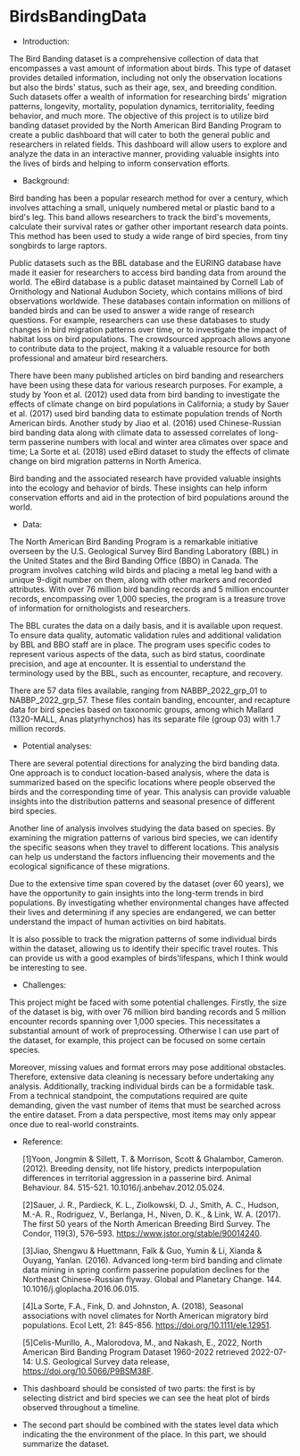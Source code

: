 # BirdsBandingData
* Introduction:

The Bird Banding dataset is a comprehensive collection of data that encompasses a vast amount of information about birds. This type of dataset provides detailed information, including not only the observation locations but also the birds' status, such as their age, sex, and breeding condition. Such datasets offer a wealth of information for researching birds' migration patterns, longevity, mortality, population dynamics, territoriality, feeding behavior, and much more. The objective of this project is to utilize bird banding dataset provided by the North American Bird Banding Program to create a public dashboard that will cater to both the general public and researchers in related fields. This dashboard will allow users to explore and analyze the data in an interactive manner, providing valuable insights into the lives of birds and helping to inform conservation efforts.

* Background:

Bird banding has been a popular research method for over a century, which involves attaching a small, uniquely numbered metal or plastic band to a bird's leg. This band allows researchers to track the bird's movements, calculate their survival rates or gather other important research data points. This method has been used to study a wide range of bird species, from tiny songbirds to large raptors.

Public datasets such as the BBL database and the EURING database have made it easier for researchers to access bird banding data from around the world. The eBird database is a public dataset maintained by Cornell Lab of Ornithology and National Audubon Society, which contains millions of bird observations worldwide. These databases contain information on millions of banded birds and can be used to answer a wide range of research questions. For example, researchers can use these databases to study changes in bird migration patterns over time, or to investigate the impact of habitat loss on bird populations. The crowdsourced approach allows anyone to contribute data to the project, making it a valuable resource for both professional and amateur bird researchers.

There have been many published articles on bird banding and researchers have been using these data for various research purposes. For example, a study by Yoon et al. (2012) used data from bird banding to investigate the effects of climate change on bird populations in California; a study by Sauer et al. (2017) used bird banding data to estimate population trends of North American birds. Another study by Jiao et al. (2016) used Chinese-Russian bird banding data along with climate data to assessed correlates of long-term passerine numbers with local and winter area climates over space and time; La Sorte et al. (2018) used eBird dataset to study the effects of climate change on bird migration patterns in North America.

Bird banding and the associated research have provided valuable insights into the ecology and behavior of birds. These insights can help inform conservation efforts and aid in the protection of bird populations around the world.

* Data:

The North American Bird Banding Program is a remarkable initiative overseen by the U.S. Geological Survey Bird Banding Laboratory (BBL) in the United States and the Bird Banding Office (BBO) in Canada. The program involves catching wild birds and placing a metal leg band with a unique 9-digit number on them, along with other markers and recorded attributes. With over 76 million bird banding records and 5 million encounter records, encompassing over 1,000 species, the program is a treasure trove of information for ornithologists and researchers.

The BBL curates the data on a daily basis, and it is available upon request. To ensure data quality, automatic validation rules and additional validation by BBL and BBO staff are in place. The program uses specific codes to represent various aspects of the data, such as bird status, coordinate precision, and age at encounter. It is essential to understand the terminology used by the BBL, such as encounter, recapture, and recovery.

There are 57 data files available, ranging from NABBP_2022_grp_01 to NABBP_2022_grp_57. These files contain banding, encounter, and recapture data for bird species based on taxonomic groups, among which Mallard (1320-MALL, Anas platyrhynchos) has its separate file (group 03) with 1.7 million records.

* Potential analyses:

There are several potential directions for analyzing the bird banding data. One approach is to conduct location-based analysis, where the data is summarized based on the specific locations where people observed the birds and the corresponding time of year. This analysis can provide valuable insights into the distribution patterns and seasonal presence of different bird species.

Another line of analysis involves studying the data based on species. By examining the migration patterns of various bird species, we can identify the specific seasons when they travel to different locations. This analysis can help us understand the factors influencing their movements and the ecological significance of these migrations.

Due to the extensive time span covered by the dataset (over 60 years), we have the opportunity to gain insights into the long-term trends in bird populations. By investigating whether environmental changes have affected their lives and determining if any species are endangered, we can better understand the impact of human activities on bird habitats.

It is also possible to track the migration patterns of some individual birds within the dataset, allowing us to identify their specific travel routes. This can provide us with a good examples of birds'lifespans, which I think would be interesting to see.

* Challenges:

This project might be faced with some potential challenges. Firstly, the size of the dataset is big, with over 76 million bird banding records and 5 million encounter records spanning over 1,000 species. This necessitates a substantial amount of work of preprocessing. Otherwise I can use part of the dataset, for example, this project can be focused on some certain species.

Moreover, missing values and format errors may pose additional obstacles. Therefore, extensive data cleaning is necessary before undertaking any analysis. Additionally, tracking individual birds can be a formidable task. From a technical standpoint, the computations required are quite demanding, given the vast number of items that must be searched across the entire dataset. From a data perspective, most items may only appear once due to real-world constraints.



*  Reference:
  
    [1]Yoon, Jongmin & Sillett, T. & Morrison, Scott & Ghalambor, Cameron. (2012). Breeding density, not life history, predicts interpopulation differences in territorial aggression in a passerine bird. Animal Behaviour. 84. 515-521. 10.1016/j.anbehav.2012.05.024. 

    [2]Sauer, J. R., Pardieck, K. L., Ziolkowski, D. J., Smith, A. C., Hudson, M.-A. R., Rodriguez, V., Berlanga, H., Niven, D. K., & Link, W. A. (2017). The first 50 years of the North American Breeding Bird Survey. The Condor, 119(3), 576–593. https://www.jstor.org/stable/90014240.

    [3]Jiao, Shengwu & Huettmann, Falk & Guo, Yumin & Li, Xianda & Ouyang, Yanlan. (2016). Advanced long-term bird banding and climate data mining in spring confirm passerine population declines for the Northeast Chinese-Russian flyway. Global and Planetary Change. 144. 10.1016/j.gloplacha.2016.06.015. 
  
    [4]La Sorte, F.A., Fink, D. and Johnston, A. (2018), Seasonal associations with novel climates for North American migratory bird populations. Ecol Lett, 21: 845-856. https://doi.org/10.1111/ele.12951.

    [5]Celis-Murillo, A., Malorodova, M., and Nakash, E., 2022, North American Bird Banding Program Dataset 1960-2022 retrieved 2022-07-14: U.S. Geological Survey data release, https://doi.org/10.5066/P9BSM38F.




*   This dashboard should be consisted of two parts: the first is by selecting district and bird species we can see the heat plot of birds observed throughout a timeline.
*   The second part should be combined with the states level data which indicating the the environment of the place. In this part, we should summarize the dataset.





